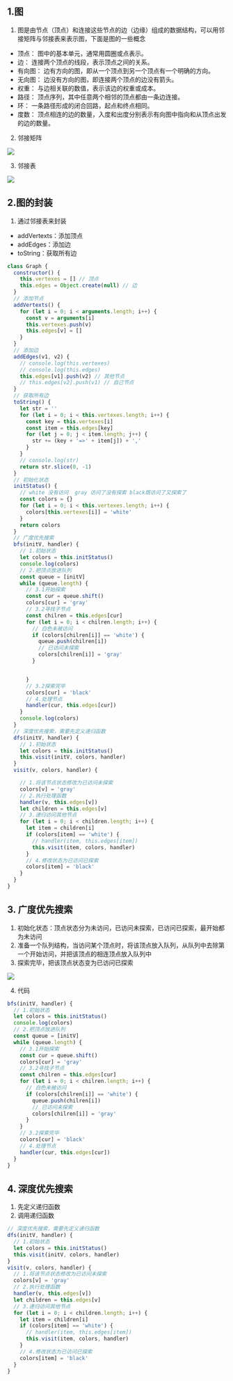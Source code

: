 ## 1.图
1. 图是由节点（顶点）和连接这些节点的边（边缘）组成的数据结构，可以用邻接矩阵与邻接表来表示图，下面是图的一些概念
- 顶点： 图中的基本单元，通常用圆圈或点表示。
- 边： 连接两个顶点的线段，表示顶点之间的关系。
- 有向图： 边有方向的图，即从一个顶点到另一个顶点有一个明确的方向。
- 无向图： 边没有方向的图，即连接两个顶点的边没有箭头。
- 权重： 与边相关联的数值，表示该边的权重或成本。
- 路径： 顶点序列，其中任意两个相邻的顶点都由一条边连接。
- 环： 一条路径形成的闭合回路，起点和终点相同。
- 度数： 顶点相连的边的数量，入度和出度分别表示有向图中指向和从顶点出发的边的数量。

2. 邻接矩阵

<img src="./graph1.png">

3. 邻接表

<img src="./graph2.png">


## 2.图的封装
1. 通过邻接表来封装
- addVertexts：添加顶点
- addEdges：添加边
- toString：获取所有边
```js
class Graph {
  constructor() {
    this.vertexes = [] // 顶点
    this.edges = Object.create(null) // 边
  }
  // 添加节点
  addVertexts() {
    for (let i = 0; i < arguments.length; i++) {
      const v = arguments[i]
      this.vertexes.push(v)
      this.edges[v] = []
    }
  }
  // 添加边
  addEdges(v1, v2) {
    // console.log(this.vertexes)
    // console.log(this.edges)
    this.edges[v1].push(v2) // 其他节点
    // this.edges[v2].push(v1) // 自己节点
  }
  // 获取所有边
  toString() {
    let str = ''
    for (let i = 0; i < this.vertexes.length; i++) {
      const key = this.vertexes[i]
      const item = this.edges[key]
      for (let j = 0; j < item.length; j++) {
        str += (key + '=>' + item[j]) + ','
      }
    }
    // console.log(str)
    return str.slice(0, -1)
  }
  // 初始化状态
  initStatus() {
    // white 没有访问  gray 访问了没有探索 black既访问了又探索了
    const colors = {}
    for (let i = 0; i < this.vertexes.length; i++) {
      colors[this.vertexes[i]] = 'white'
    }
    return colors
  }
  // 广度优先搜索
  bfs(initV, handler) {
    // 1.初始状态
    let colors = this.initStatus()
    console.log(colors)
    // 2.把顶点放进队列
    const queue = [initV]
    while (queue.length) {
      // 3.1开始探索
      const cur = queue.shift()
      colors[cur] = 'gray'
      // 3.2寻找子节点
      const chilren = this.edges[cur]
      for (let i = 0; i < chilren.length; i++) {
        // 白色未被访问
        if (colors[chilren[i]] == 'white') {
          queue.push(chilren[i])
          // 已访问未探索
          colors[chilren[i]] = 'gray'
        }


      }
      // 3.2探索完毕
      colors[cur] = 'black'
      // 4.处理节点
      handler(cur, this.edges[cur])
    }
    console.log(colors)
  }
  // 深度优先搜索，需要先定义递归函数
  dfs(initV, handler) {
    // 1.初始状态
    let colors = this.initStatus()
    this.visit(initV, colors, handler)
  }
  visit(v, colors, handler) {

    // 1.将该节点状态修改为已访问未探索
    colors[v] = 'gray'
    // 2.执行处理函数
    handler(v, this.edges[v])
    let children = this.edges[v]
    // 3.递归访问其他节点
    for (let i = 0; i < children.length; i++) {
      let item = children[i]
      if (colors[item] == 'white') {
        // handler(item, this.edges[item])
        this.visit(item, colors, handler)
      }
      // 4.修改状态为已访问已探索
      colors[item] = 'black'
    }
  }
}
```

## 3. 广度优先搜索
1. 初始化状态：顶点状态分为未访问，已访问未探索，已访问已探索，最开始都为未访问
2. 准备一个队列结构，当访问某个顶点时，将该顶点放入队列，从队列中去除第一个开始访问，并把该顶点的相连顶点放入队列中
3. 探索完毕，把该顶点状态变为已访问已探索
 
<img src="./graph3.png">

4. 代码
```js
bfs(initV, handler) {
  // 1.初始状态
  let colors = this.initStatus()
  console.log(colors)
  // 2.把顶点放进队列
  const queue = [initV]
  while (queue.length) {
    // 3.1开始探索
    const cur = queue.shift()
    colors[cur] = 'gray'
    // 3.2寻找子节点
    const chilren = this.edges[cur]
    for (let i = 0; i < chilren.length; i++) {
      // 白色未被访问
      if (colors[chilren[i]] == 'white') {
        queue.push(chilren[i])
        // 已访问未探索
        colors[chilren[i]] = 'gray'
      }
    }
    // 3.2探索完毕
    colors[cur] = 'black'
    // 4.处理节点
    handler(cur, this.edges[cur])
  }
}
```


## 4. 深度优先搜索
1. 先定义递归函数
2. 调用递归函数
```js
// 深度优先搜索，需要先定义递归函数
dfs(initV, handler) {
  // 1.初始状态
  let colors = this.initStatus()
  this.visit(initV, colors, handler)
}
visit(v, colors, handler) {
  // 1.将该节点状态修改为已访问未探索
  colors[v] = 'gray'
  // 2.执行处理函数
  handler(v, this.edges[v])
  let children = this.edges[v]
  // 3.递归访问其他节点
  for (let i = 0; i < children.length; i++) {
    let item = children[i]
    if (colors[item] == 'white') {
      // handler(item, this.edges[item])
      this.visit(item, colors, handler)
    }
    // 4.修改状态为已访问已探索
    colors[item] = 'black'
  }
}
```